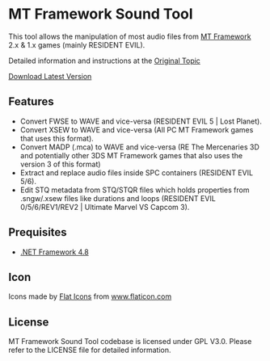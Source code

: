 MT Framework Sound Tool
=======================

This tool allows the manipulation of most audio files from [MT Framework](https://en.wikipedia.org/wiki/MT_Framework) 2.x & 1.x games (mainly RESIDENT EVIL).

Detailed information and instructions at the [Original Topic](https://residentevilmodding.boards.net/thread/15557/mt-framework-sound-tool)

[Download Latest Version](https://raw.githubusercontent.com/LuBuCake/MTF.SoundTool/main/MTF.SoundTool/MTF.SoundTool.Versioning/MTF.SoundTool/latest.zip)

## Features

* Convert FWSE to WAVE and vice-versa (RESIDENT EVIL 5 | Lost Planet).
* Convert XSEW to WAVE and vice-versa (All PC MT Framework games that uses this format).
* Convert MADP (.mca) to WAVE and vice-versa (RE The Mercenaries 3D and potentially other 3DS MT Framework games that also uses the version 3 of this format)
* Extract and replace audio files inside SPC containers (RESIDENT EVIL 5/6).
* Edit STQ metadata from STQ/STQR files which holds properties from .sngw/.xsew files like durations and loops (RESIDENT EVIL 0/5/6/REV1/REV2 | Ultimate Marvel VS Capcom 3).

## Prequisites

* [.NET Framework 4.8](https://dotnet.microsoft.com/en-us/download/dotnet-framework/net48)

## Icon

<div>Icons made by <a href="https://www.flaticon.com/authors/flat-icons" title="Flat Icons">Flat Icons</a> from <a href="https://www.flaticon.com/" title="Flaticon">www.flaticon.com</a></div>

## License

MT Framework Sound Tool codebase is  licensed under GPL V3.0.
Please refer to the LICENSE file for detailed information.

